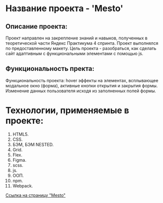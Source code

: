 # Название проекта - 'Mesto'

## Описание проекта:

Проект направлен на закрепление знаний и навыков, полученных в теоретической части Яндекс Практикума 4 спринта. Проект выполнялся по предоставленному макету. Цель проекта - разобраться, как сделать сайт адаптивным с функциональными элементами с помощью js.

## Функциональность пректа:

Функциональность проекта: hover эффекты на элементах, всплывающее модальное окно (форма), активные кнопки открытия и закрытия формы. Изменение данных пользователя исходя из заполненных полей формы.

# Технологии, применяемые в проекте:

1. HTML5.
2. CSS.
3. БЭМ, БЭМ NESTED.
4. Grid.
5. Flex.
6. Figma.
7. scss.
8. js.
9. ООП.
10. npm.
11. Webpack.

[Ссылка на страницу "Mesto"](https://kirillpers.github.io/mesto/)
